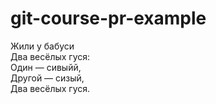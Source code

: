 # git-course-pr-example

Жили у бабуси  
Два весёлых гуся:  
Один — сивыйй,  
Другой — сизый,  
Два весёлых гуся.  
